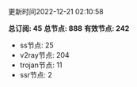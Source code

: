更新时间2022-12-21 02:10:58

**总订阅: 45**
**总节点: 888**
**有效节点: 242**
- ss节点: 25
- v2ray节点: 204
- trojan节点: 11
- ssr节点: 2
